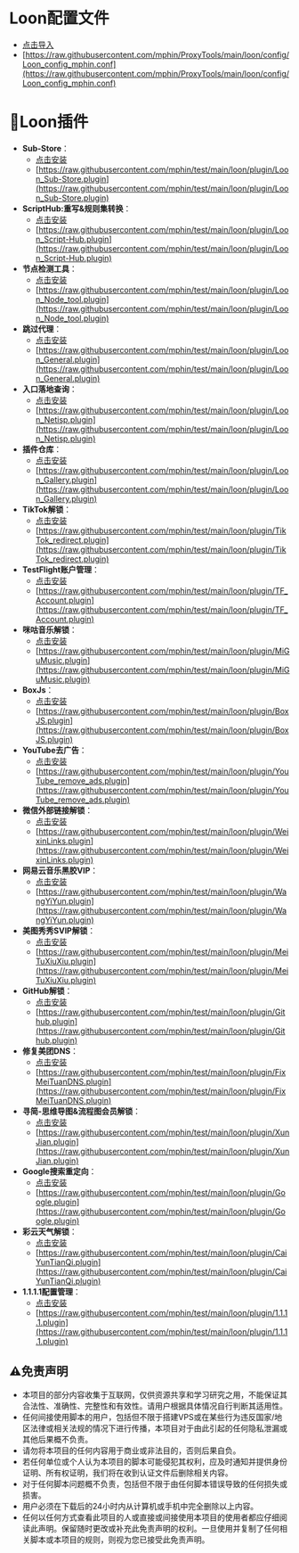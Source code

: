 # Loon配置文件
  - [点击导入](https://www.nsloon.com/openloon/import?sub=https://raw.githubusercontent.com/mphin/ProxyTools/main/loon/config/Loon_config_mphin.conf)
  - [https://raw.githubusercontent.com/mphin/ProxyTools/main/loon/config/Loon_config_mphin.conf](https://raw.githubusercontent.com/mphin/ProxyTools/main/loon/config/Loon_config_mphin.conf)
# 🎈Loon插件
- **Sub-Store**：
  - [点击安装](https://www.nsloon.com/openloon/import?plugin=https://raw.githubusercontent.com/mphin/test/main/loon/plugin/Loon_Sub-Store.plugin)
  - [https://raw.githubusercontent.com/mphin/test/main/loon/plugin/Loon_Sub-Store.plugin](https://raw.githubusercontent.com/mphin/test/main/loon/plugin/Loon_Sub-Store.plugin)
- **ScriptHub:重写&规则集转换**：
  - [点击安装](https://www.nsloon.com/openloon/import?plugin=https://raw.githubusercontent.com/mphin/test/main/loon/plugin/Loon_Script-Hub.plugin)
  - [https://raw.githubusercontent.com/mphin/test/main/loon/plugin/Loon_Script-Hub.plugin](https://raw.githubusercontent.com/mphin/test/main/loon/plugin/Loon_Script-Hub.plugin)
- **节点检测工具**：
  - [点击安装](https://www.nsloon.com/openloon/import?plugin=https://raw.githubusercontent.com/mphin/test/main/loon/plugin/Loon_Node_tool.plugin)
  - [https://raw.githubusercontent.com/mphin/test/main/loon/plugin/Loon_Node_tool.plugin](https://raw.githubusercontent.com/mphin/test/main/loon/plugin/Loon_Node_tool.plugin)
- **跳过代理**：
  - [点击安装](https://www.nsloon.com/openloon/import?plugin=https://raw.githubusercontent.com/mphin/test/main/loon/plugin/Loon_General.plugin)
  - [https://raw.githubusercontent.com/mphin/test/main/loon/plugin/Loon_General.plugin](https://raw.githubusercontent.com/mphin/test/main/loon/plugin/Loon_General.plugin)
- **入口落地查询**：
  - [点击安装](https://www.nsloon.com/openloon/import?plugin=https://raw.githubusercontent.com/mphin/test/main/loon/plugin/Loon_Netisp.plugin)
  - [https://raw.githubusercontent.com/mphin/test/main/loon/plugin/Loon_Netisp.plugin](https://raw.githubusercontent.com/mphin/test/main/loon/plugin/Loon_Netisp.plugin)
- **插件仓库**：
  - [点击安装](https://www.nsloon.com/openloon/import?plugin=https://raw.githubusercontent.com/mphin/test/main/loon/plugin/Loon_Gallery.plugin)
  - [https://raw.githubusercontent.com/mphin/test/main/loon/plugin/Loon_Gallery.plugin](https://raw.githubusercontent.com/mphin/test/main/loon/plugin/Loon_Gallery.plugin)
- **TikTok解锁**：
  - [点击安装](https://www.nsloon.com/openloon/import?plugin=https://raw.githubusercontent.com/mphin/test/main/loon/plugin/TikTok_redirect.plugin)
  - [https://raw.githubusercontent.com/mphin/test/main/loon/plugin/TikTok_redirect.plugin](https://raw.githubusercontent.com/mphin/test/main/loon/plugin/TikTok_redirect.plugin)
- **TestFlight账户管理**：
  - [点击安装](https://www.nsloon.com/openloon/import?plugin=https://raw.githubusercontent.com/mphin/test/main/loon/plugin/TF_Account.plugin)
  - [https://raw.githubusercontent.com/mphin/test/main/loon/plugin/TF_Account.plugin](https://raw.githubusercontent.com/mphin/test/main/loon/plugin/TF_Account.plugin)
- **咪咕音乐解锁**：
  - [点击安装](https://www.nsloon.com/openloon/import?plugin=https://raw.githubusercontent.com/mphin/test/main/loon/plugin/MiGuMusic.plugin)
  - [https://raw.githubusercontent.com/mphin/test/main/loon/plugin/MiGuMusic.plugin](https://raw.githubusercontent.com/mphin/test/main/loon/plugin/MiGuMusic.plugin)
- **BoxJs**：
  - [点击安装](https://www.nsloon.com/openloon/import?plugin=https://raw.githubusercontent.com/mphin/test/main/loon/plugin/BoxJS.plugin)
  - [https://raw.githubusercontent.com/mphin/test/main/loon/plugin/BoxJS.plugin](https://raw.githubusercontent.com/mphin/test/main/loon/plugin/BoxJS.plugin)
- **YouTube去广告**：
  - [点击安装](https://www.nsloon.com/openloon/import?plugin=https://raw.githubusercontent.com/mphin/test/main/loon/plugin/YouTube_remove_ads.plugin)
  - [https://raw.githubusercontent.com/mphin/test/main/loon/plugin/YouTube_remove_ads.plugin](https://raw.githubusercontent.com/mphin/test/main/loon/plugin/YouTube_remove_ads.plugin)
- **微信外部链接解锁**：
  - [点击安装](https://www.nsloon.com/openloon/import?plugin=https://raw.githubusercontent.com/mphin/test/main/loon/plugin/WeixinLinks.plugin)
  - [https://raw.githubusercontent.com/mphin/test/main/loon/plugin/WeixinLinks.plugin](https://raw.githubusercontent.com/mphin/test/main/loon/plugin/WeixinLinks.plugin)
- **网易云音乐黑胶VIP**：
  - [点击安装](https://www.nsloon.com/openloon/import?plugin=https://raw.githubusercontent.com/mphin/test/main/loon/plugin/WangYiYun.plugin)
  - [https://raw.githubusercontent.com/mphin/test/main/loon/plugin/WangYiYun.plugin](https://raw.githubusercontent.com/mphin/test/main/loon/plugin/WangYiYun.plugin)
- **美图秀秀SVIP解锁**：
  - [点击安装](https://www.nsloon.com/openloon/import?plugin=https://raw.githubusercontent.com/mphin/test/main/loon/plugin/MeiTuXiuXiu.plugin)
  - [https://raw.githubusercontent.com/mphin/test/main/loon/plugin/MeiTuXiuXiu.plugin](https://raw.githubusercontent.com/mphin/test/main/loon/plugin/MeiTuXiuXiu.plugin)
- **GitHub解锁**：
  - [点击安装](https://www.nsloon.com/openloon/import?plugin=https://raw.githubusercontent.com/mphin/test/main/loon/plugin/Github.plugin)
  - [https://raw.githubusercontent.com/mphin/test/main/loon/plugin/Github.plugin](https://raw.githubusercontent.com/mphin/test/main/loon/plugin/Github.plugin)
- **修复美团DNS**：
  - [点击安装](https://www.nsloon.com/openloon/import?plugin=https://raw.githubusercontent.com/mphin/test/main/loon/plugin/FixMeiTuanDNS.plugin)
  - [https://raw.githubusercontent.com/mphin/test/main/loon/plugin/FixMeiTuanDNS.plugin](https://raw.githubusercontent.com/mphin/test/main/loon/plugin/FixMeiTuanDNS.plugin)
- **寻简-思维导图&流程图会员解锁**：
  - [点击安装](https://www.nsloon.com/openloon/import?plugin=https://raw.githubusercontent.com/mphin/test/main/loon/plugin/XunJian.plugin)
  - [https://raw.githubusercontent.com/mphin/test/main/loon/plugin/XunJian.plugin](https://raw.githubusercontent.com/mphin/test/main/loon/plugin/XunJian.plugin)
- **Google搜索重定向**：
  - [点击安装](https://www.nsloon.com/openloon/import?plugin=https://raw.githubusercontent.com/mphin/test/main/loon/plugin/Google.plugin)
  - [https://raw.githubusercontent.com/mphin/test/main/loon/plugin/Google.plugin](https://raw.githubusercontent.com/mphin/test/main/loon/plugin/Google.plugin)
- **彩云天气解锁**：
  - [点击安装](https://www.nsloon.com/openloon/import?plugin=https://raw.githubusercontent.com/mphin/test/main/loon/plugin/CaiYunTianQi.plugin)
  - [https://raw.githubusercontent.com/mphin/test/main/loon/plugin/CaiYunTianQi.plugin](https://raw.githubusercontent.com/mphin/test/main/loon/plugin/CaiYunTianQi.plugin)
- **1.1.1.1配置管理**：
  - [点击安装](https://www.nsloon.com/openloon/import?plugin=https://raw.githubusercontent.com/mphin/test/main/loon/plugin/1.1.1.1.plugin)
  - [https://raw.githubusercontent.com/mphin/test/main/loon/plugin/1.1.1.1.plugin](https://raw.githubusercontent.com/mphin/test/main/loon/plugin/1.1.1.1.plugin)
## ⚠️免责声明
- 本项目的部分内容收集于互联网，仅供资源共享和学习研究之用，不能保证其合法性、准确性、完整性和有效性。请用户根据具体情况自行判断其适用性。
- 任何间接使用脚本的用户，包括但不限于搭建VPS或在某些行为违反国家/地区法律或相关法规的情况下进行传播，本项目对于由此引起的任何隐私泄漏或其他后果概不负责。
- 请勿将本项目的任何内容用于商业或非法目的，否则后果自负。
- 若任何单位或个人认为本项目的脚本可能侵犯其权利，应及时通知并提供身份证明、所有权证明，我们将在收到认证文件后删除相关内容。
- 对于任何脚本问题概不负责，包括但不限于由任何脚本错误导致的任何损失或损害。
- 用户必须在下载后的24小时内从计算机或手机中完全删除以上内容。
- 任何以任何方式查看此项目的人或直接或间接使用本项目的使用者都应仔细阅读此声明。保留随时更改或补充此免责声明的权利。一旦使用并复制了任何相关脚本或本项目的规则，则视为您已接受此免责声明。
